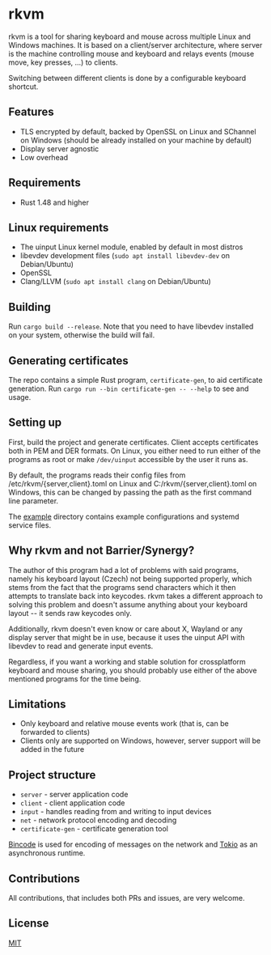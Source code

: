 # rkvm
rkvm is a tool for sharing keyboard and mouse across multiple Linux and Windows machines.
It is based on a client/server architecture, where server is the machine controlling mouse and keyboard and relays events (mouse move, key presses, ...) to clients.

Switching between different clients is done by a configurable keyboard shortcut.

## Features
- TLS encrypted by default, backed by OpenSSL on Linux and SChannel on Windows (should be already installed on your machine by default)
- Display server agnostic
- Low overhead

## Requirements
- Rust 1.48 and higher

## Linux requirements
- The uinput Linux kernel module, enabled by default in most distros
- libevdev development files (`sudo apt install libevdev-dev` on Debian/Ubuntu)
- OpenSSL
- Clang/LLVM (`sudo apt install clang` on Debian/Ubuntu)

## Building
Run `cargo build --release`. 
Note that you need to have libevdev installed on your system, otherwise the build will fail.

## Generating certificates
The repo contains a simple Rust program, `certificate-gen`, to aid certificate generation. 
Run `cargo run --bin certificate-gen -- --help` to see and usage.

## Setting up
First, build the project and generate certificates. Client accepts certificates both in PEM and DER formats.
On Linux, you either need to run either of the programs as root or make `/dev/uinput` accessible by the user it runs as.

By default, the programs reads their config files from /etc/rkvm/{server,client}.toml on Linux and C:/rkvm/{server,client}.toml on Windows, this can be changed by passing the path as the first command line parameter.

The [example](example) directory contains example configurations and systemd service files.

## Why rkvm and not Barrier/Synergy?
The author of this program had a lot of problems with said programs, namely his keyboard layout (Czech) not being supported properly, which stems from the fact that the programs send characters which it then attempts to translate back into keycodes. rkvm takes a different approach to solving this problem and doesn't assume anything about your keyboard layout -- it sends raw keycodes only.

Additionally, rkvm doesn't even know or care about X, Wayland or any display server that might be in use, because it uses the uinput API with libevdev to read and generate input events.

Regardless, if you want a working and stable solution for crossplatform keyboard and mouse sharing, you should probably use either of the above mentioned programs for the time being.

## Limitations
- Only keyboard and relative mouse events work (that is, can be forwarded to clients)
- Clients only are supported on Windows, however, server support will be added in the future

## Project structure
- `server` - server application code
- `client` - client application code
- `input` - handles reading from and writing to input devices
- `net` - network protocol encoding and decoding
- `certificate-gen` - certificate generation tool

[Bincode](https://github.com/servo/bincode) is used for encoding of messages on the network and [Tokio](https://tokio.rs) as an asynchronous runtime.

## Contributions
All contributions, that includes both PRs and issues, are very welcome.

## License
[MIT](LICENSE)